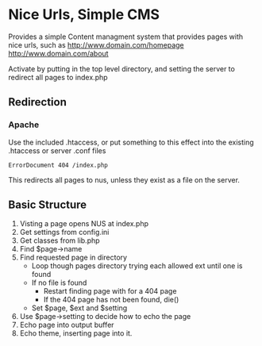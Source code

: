 # Nice Urls, Simple CMS

Provides a simple Content managment system that provides pages with nice urls, such as
	http://www.domain.com/homepage
	http://www.domain.com/about

Activate by putting in the top level directory, and setting the server to redirect all pages to index.php

## Redirection

### Apache
Use the included .htaccess, or put something to this effect into the existing .htaccess or server .conf files

	ErrorDocument 404 /index.php

This redirects all pages to nus, unless they exist as a file on the server.

## Basic Structure

1. Visting a page opens NUS at index.php 
2. Get settings from config.ini
3. Get classes from lib.php
4. Find $page->name
5. Find requested page in directory
	-	Loop though pages directory trying each allowed ext until one is found
	-	If no file is found
		+ Restart finding page with for a 404 page
		+	If the 404 page has not been found, die()
	-	Set $page, $ext and $setting
6. Use $page->setting to decide how to echo the page
7. Echo page into output buffer
8. Echo theme, inserting page into it.

